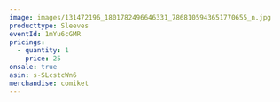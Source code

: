 ```yaml
---
image: images/131472196_1801782496646331_7868105943651770655_n.jpg
producttype: Sleeves
eventId: 1mYu6cGMR
pricings:
  - quantity: 1
    price: 25
onsale: true
asin: s-SLcstcWn6
merchandise: comiket
---
```

